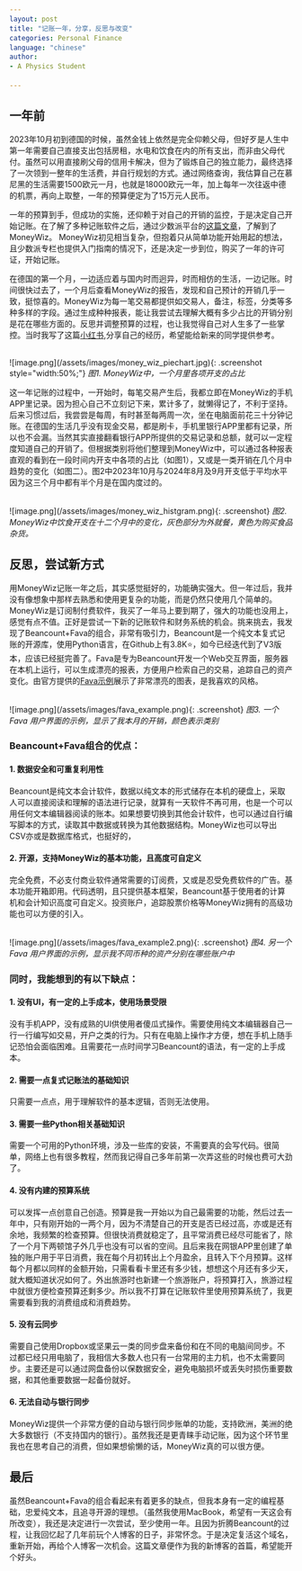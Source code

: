 ```yaml
---
layout: post
title: "记账一年，分享，反思与改变"
categories: Personal Finance
language: "chinese"
author:
- A Physics Student

---
```


## 一年前

2023年10月初到德国的时候，虽然金钱上依然是完全仰赖父母，但好歹是人生中第一年需要自己直接支出包括房租，水电和饮食在内的所有支出，而非由父母代付。虽然可以用直接刷父母的信用卡解决，但为了锻炼自己的独立能力，最终选择了一次领到一整年的生活费，并自行规划的方式。通过网络查询，我估算自己在慕尼黑的生活需要1500欧元一月，也就是18000欧元一年，加上每年一次往返中德的机票，再向上取整，一年的预算便定为了15万元人民币。

一年的预算到手，但成功的实施，还仰赖于对自己的开销的监控，于是决定自己开始记账。在了解了多种记账软件之后，通过少数派平台的[这篇文章](https://sspai.com/post/77618)，了解到了MoneyWiz。 MoneyWiz初见相当复杂，但抱着只从简单功能开始用起的想法，且少数派专栏也提供入门指南的情况下，还是决定一步到位，购买了一年的许可证，开始记账。

在德国的第一个月，一边适应着与国内时而迥异，时而相仿的生活，一边记账。时间很快过去了，一个月后查看MoneyWiz的报告，发现和自己预计的开销几乎一致，挺惊喜的。MoneyWiz为每一笔交易都提供如交易人，备注，标签，分类等多种多样的字段。通过生成种种报表，能让我尝试去理解大概有多少占比的开销分别是花在哪些方面的。反思并调整预算的过程，也让我觉得自己对人生多了一些掌控。当时我写了这篇[小红书](https://www.xiaohongshu.com/explore/6569b13200000000380356ea?xsec_token=GBGpdZpJzyKXA3WA2y19KjDGH373cm9NFDsvTZd9fIqnE%3D&xsec_source=pc_creatormng),分享自己的经历，希望能给新来的同学提供参考。

<br>
![image.png](/assets/images/money_wiz_piechart.jpg){: .screenshot style="width:50%;"}
<em> 图1. MoneyWiz中，一个月里各项开支的占比 </em>
<br>

这一年记账的过程中，一开始时，每笔交易产生后，我都立即在MoneyWiz的手机APP里记录。因为担心自己不立刻记下来，累计多了，就懒得记了，不利于坚持。后来习惯过后，我尝尝是每周，有时甚至每两周一次，坐在电脑面前花三十分钟记账。在德国的生活几乎没有现金交易，都是刷卡，手机里银行APP里都有记录，所以也不会漏。当然其实直接翻看银行APP所提供的交易记录和总额，就可以一定程度知道自己的开销了。但根据类别将他们整理到MoneyWiz中，可以通过各种报表直观的看到在一段时间内开支中各项的占比（如图1），又或是一类开销在几个月中趋势的变化（如图二）。图2中2023年10月与2024年8月及9月开支低于平均水平因为这三个月中都有半个月是在国内度过的。

<br>
![image.png](/assets/images/money_wiz_histgram.png){: .screenshot}
<em> 图2. MoneyWiz中饮食开支在十二个月中的变化，灰色部分为外就餐，黄色为购买食品杂货。</em>
<br>

## 反思，尝试新方式

用MoneyWiz记账一年之后，其实感觉挺好的，功能确实强大。但一年过后，我并没有像想象中那样去熟悉和使用更复杂的功能，而是仍然只使用几个简单的。MoneyWiz是订阅制付费软件，我买了一年马上要到期了，强大的功能也没用上，感觉有点不值。正好是尝试一下新的记账软件和财务系统的机会。挑来挑去，我发现了Beancount+Fava的组合，非常有吸引力，Beancount是一个纯文本复式记账的开源库，使用Python语言，在Github上有3.8K⭐️，如今已经迭代到了V3版本，应该已经挺完善了。Fava是专为Beancount开发一个Web交互界面，服务器在本机上运行，可以生成漂亮的报表，方便用户检索自己的交易，追踪自己的资产变化。由官方提供的[Fava示例](https://fava.pythonanywhere.com/example-beancount-file/income_statement/)展示了非常漂亮的图表，是我喜欢的风格。

<br>
![image.png](/assets/images/fava_example.png){: .screenshot}
<em> 图3. 一个 Fava 用户界面的示例，显示了我本月的开销，颜色表示类别 </em>

### Beancount+Fava组合的优点：

#### 1. 数据安全和可重复利用性

Beancount是纯文本会计软件，数据以纯文本的形式储存在本机的硬盘上，采取人可以直接阅读和理解的语法进行记录，就算有一天软件不再可用，也是一个可以用任何文本编辑器阅读的账本。如果想要切换到其他会计软件，也可以通过自行编写脚本的方式，读取其中数据或转换为其他数据结构。MoneyWiz也可以导出CSV亦或是数据库格式，也挺好的，

#### 2. 开源，支持MoneyWiz的基本功能，且高度可自定义

完全免费，不必支付商业软件通常需要的订阅费，又或是忍受免费软件的广告。基本功能开箱即用。代码透明，且只提供基本框架，Beancount基于使用者的计算机和会计知识高度可自定义。投资账户，追踪股票价格等MoneyWiz拥有的高级功能也可以方便的引入。

<br>
![image.png](/assets/images/fava_example2.png){: .screenshot}
<em> 图4. 另一个 Fava 用户界面的示例，显示我不同币种的资产分别在哪些账户中 </em>

### 同时，我能想到的有以下缺点：

#### 1. 没有UI，有一定的上手成本，使用场景受限

没有手机APP，没有成熟的UI供使用者傻瓜式操作。需要使用纯文本编辑器自己一行一行编写如交易，开户之类的行为。只有在电脑上操作才方便，想在手机上随手记恐怕会面临困难。且需要花一点时间学习Beancount的语法，有一定的上手成本。

#### 2. 需要一点复式记账法的基础知识

只需要一点点，用于理解软件的基本逻辑，否则无法使用。

#### 3. 需要一些Python相关基础知识

需要一个可用的Python环境，涉及一些库的安装，不需要真的会写代码。很简单，网络上也有很多教程，然而我记得自己多年前第一次弄这些的时候也费可大劲了。

#### 4. 没有内建的预算系统

可以发挥一点创意自己创造。预算是我一开始以为自己最需要的功能，然后过去一年中，只有刚开始的一两个月，因为不清楚自己的开支是否已经过高，亦或是还有余地，我频繁的检查预算。但很快消费就稳定了，且平常消费已经尽可能省了，除了一个月下两顿馆子外几乎也没有可以省的空间。且后来我在网银APP里创建了单独的账户用于平日消费，我在每个月初转出上个月盈余，且转入下个月预算。这样每个月都以同样的金额开始，只需看看卡里还有多少钱，想想这个月还有多少天，就大概知道状况如何了。外出旅游时也新建一个旅游账户，将预算打入，旅游过程中就很方便检查预算还剩多少。所以我不打算在记账软件里使用预算系统了，我更需要看到我的消费组成和消费趋势。

#### 5. 没有云同步

需要自己使用Dropbox或坚果云一类的同步盘来备份和在不同的电脑间同步。不过都已经只用电脑了，我相信大多数人也只有一台常用的主力机，也不太需要同步。主要还是可以通过网盘备份以保数据安全，避免电脑损坏或丢失时损伤重要数据，和其他重要数据一起备份就好。

#### 6. 无法自动与银行同步

MoneyWiz提供一个非常方便的自动与银行同步账单的功能，支持欧洲，美洲的绝大多数银行（不支持国内的银行）。虽然我还是更青睐手动记账，因为这个环节里我也在思考自己的消费，但如果想偷懒的话，MoneyWiz真的可以很方便。

## 最后

虽然Beancount+Fava的组合看起来有着更多的缺点，但我本身有一定的编程基础，忠爱纯文本，且追寻开源的理想。（虽然我使用MacBook，希望有一天这会有所改变），我还是决定进行一次尝试，至少使用一年。且因为折腾Beancount的过程，让我回忆起了几年前玩个人博客的日子，非常怀念。于是决定复活这个域名，重新开始，再给个人博客一次机会。这篇文章便作为我的新博客的首篇，希望能开个好头。
